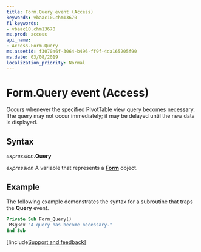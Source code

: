 ```yaml
---
title: Form.Query event (Access)
keywords: vbaac10.chm13670
f1_keywords:
- vbaac10.chm13670
ms.prod: access
api_name:
- Access.Form.Query
ms.assetid: f3070a6f-3064-b496-ff9f-4da165205f90
ms.date: 03/08/2019
localization_priority: Normal
---
```



# Form.Query event (Access)

Occurs whenever the specified PivotTable view query becomes necessary. The query may not occur immediately; it may be delayed until the new data is displayed.


## Syntax

_expression_.**Query**

_expression_ A variable that represents a **[Form](Access.Form.md)** object.


## Example

The following example demonstrates the syntax for a subroutine that traps the **Query** event.

```vb
Private Sub Form_Query() 
 MsgBox "A query has become necessary." 
End Sub
```




[!include[Support and feedback](~/includes/feedback-boilerplate.md)]